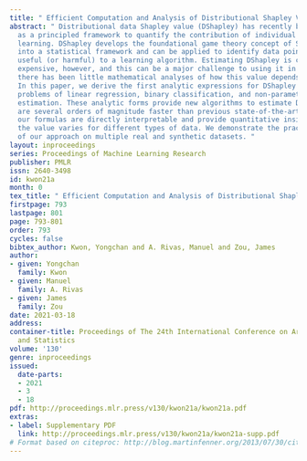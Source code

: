 ```yaml
---
title: " Efficient Computation and Analysis of Distributional Shapley Values "
abstract: " Distributional data Shapley value (DShapley) has recently been proposed
  as a principled framework to quantify the contribution of individual datum in machine
  learning. DShapley develops the foundational game theory concept of Shapley values
  into a statistical framework and can be applied to identify data points that are
  useful (or harmful) to a learning algorithm. Estimating DShapley is computationally
  expensive, however, and this can be a major challenge to using it in practice. Moreover,
  there has been little mathematical analyses of how this value depends on data characteristics.
  In this paper, we derive the first analytic expressions for DShapley for the canonical
  problems of linear regression, binary classification, and non-parametric density
  estimation. These analytic forms provide new algorithms to estimate DShapley that
  are several orders of magnitude faster than previous state-of-the-art methods. Furthermore,
  our formulas are directly interpretable and provide quantitative insights into how
  the value varies for different types of data. We demonstrate the practical efficacy
  of our approach on multiple real and synthetic datasets. "
layout: inproceedings
series: Proceedings of Machine Learning Research
publisher: PMLR
issn: 2640-3498
id: kwon21a
month: 0
tex_title: " Efficient Computation and Analysis of Distributional Shapley Values "
firstpage: 793
lastpage: 801
page: 793-801
order: 793
cycles: false
bibtex_author: Kwon, Yongchan and A. Rivas, Manuel and Zou, James
author:
- given: Yongchan
  family: Kwon
- given: Manuel
  family: A. Rivas
- given: James
  family: Zou
date: 2021-03-18
address:
container-title: Proceedings of The 24th International Conference on Artificial Intelligence
  and Statistics
volume: '130'
genre: inproceedings
issued:
  date-parts:
  - 2021
  - 3
  - 18
pdf: http://proceedings.mlr.press/v130/kwon21a/kwon21a.pdf
extras:
- label: Supplementary PDF
  link: http://proceedings.mlr.press/v130/kwon21a/kwon21a-supp.pdf
# Format based on citeproc: http://blog.martinfenner.org/2013/07/30/citeproc-yaml-for-bibliographies/
---
```

